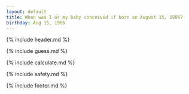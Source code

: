 ```yaml
---
layout: default
title: When was I or my baby conceived if born on August 15, 1906?
birthday: Aug 15, 1906
---
```


{% include header.md %}

{% include guess.md %}

{% include calculate.md %}

{% include safety.md %}

{% include footer.md %}



